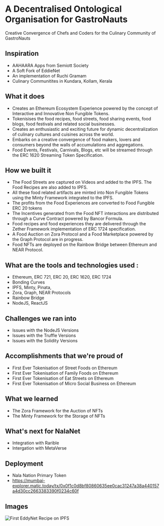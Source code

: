 # A Decentralised Ontological Organisation for GastroNauts
Creative Convergence of Chefs and Coders for the Culinary Community of GastroNauts

## Inspiration
- AAHAARA Apps from Semiott Society
- A Soft Fork of EddieNet
- An implementation of Ruchi Gramam
- Culinary Communitites in Kundara, Kollam, Kerala

## What it does
- Creates an Ethereum Ecosystem Experience powered by the concept of Interactive and Innovative Non Fungible Tokens. 
- Tokenisises the food recipes, food streets, food sharing events, food blogs, food festivals and related social businesses.
- Creates an enthusiastic and exciting future for dynamic decentralization of culinary cultures and cuisines across the world. 
- Embarks on a creative convergence of food makers, lovers and consumers beyond the walls of accumulations and aggregations.  
- Food Events, Festivals, Carnivals, Blogs, etc will be streamed through the ERC 1620 Streaming Token Specification. 

## How we built it
- The Food Streets are captured on Videos and added to the IPFS. The Food Recipes are also added to IPFS. 
- All these food related artifacts are minted into Non Fungible Tokens using the Minty Framework integrated to the IPFS. 
- The profits from the Food Experiences are converted to Food Fungible ERC 20 tokens 
- The Incentives generated from the Food NFT interactions are distributed through a Curve Contract powered by Bancor Formula. 
- Food recipes and food experiences they are delivered through the Zether Framework implementation of ERC 1724 specification. 
- A Food Auction on Zora Protocol and a Food Marketplace powered by the Graph Protocol are in progress. 
- Food NFTs are deployed on the Rainbow Bridge between Ethereum and NEAR Protocol. 

## What are the tools and technologies used :
- Ethereum, ERC 721, ERC 20, ERC 1620, ERC 1724
- Bonding Curves
- IPFS, Minty, Pinata, 
- Zora, Graph, NEAR Protocols
- Rainbow Bridge
- NodeJS, ReactJS

## Challenges we ran into
- Issues with the NodeJS Versions
- Issues with the Truffle Versions
- Issues with the Solidity Versions

## Accomplishments that we're proud of
- First Ever Tokenisation of Street Foods on Ethereum
- First Ever Tokenisation of Family Foods on Ethereum
- First Ever Tokenisation of Eat Streets on Ethereum
- First Ever Tokenisation of Micro Social Business on Ethereum

## What we learned
- The Zora Framework for the Auction of NFTs
- The Minty Framework for the Storage of NFTs

## What's next for NalaNet
- Integration with Rarible
- Intergation with MetaVerse

## Deployment
- Nala Nation Primary Token
- https://mumbai-explorer.matic.today/tx/0x0f1c0d8bf80860635ee0cac31247a38a440157a4d30cc2663383390f0234c60f

## Images

![First EddyNet Recipe on IPFS](https://github.com/Semiott/EddyNet/blob/main/images/IPFSAdd_Recipe_21032021.png)
